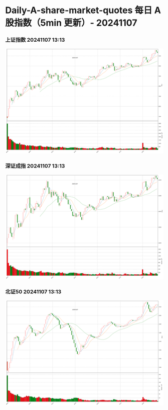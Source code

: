 
# Daily-A-share-market-quotes 每日 A 股指数（5min 更新）- 20241107

### 上证指数 20241107 13:13
![](./fig/2024/11/20241107-sh000001.png)

### 深证成指 20241107 13:13
![](./fig/2024/11/20241107-sz399001.png)

### 北证50 20241107 13:13
![](./fig/2024/11/20241107-bj899050.png)
